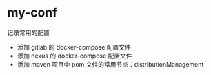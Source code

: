 # my-conf
记录常用的配置
- 添加 gitlab 的 docker-compose 配置文件
- 添加 nexus 的 docker-compose 配置文件
- 添加 maven 项目中 pom 文件的常用节点：distributionManagement

